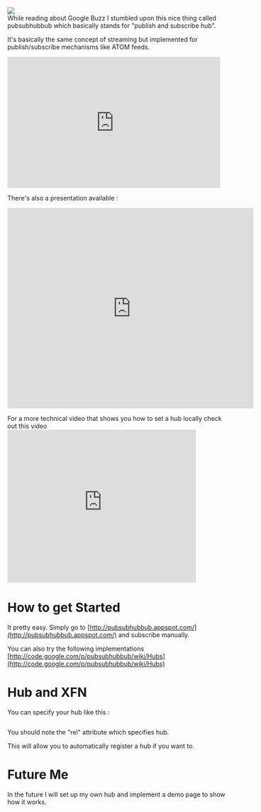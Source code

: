 [![](http://4.bp.blogspot.com/_J3A8WqpdCX0/S5XweDzcoLI/AAAAAAAAAMI/A759-DuO6T0/s320/bigfeed.gif)](http://4.bp.blogspot.com/_J3A8WqpdCX0/S5XweDzcoLI/AAAAAAAAAMI/A759-DuO6T0/s1600-h/bigfeed.gif)  
While reading about Google Buzz I stumbled upon this nice thing called pubsubhubbub which basically stands for "publish and subscribe hub".  

It's basically the same concept of streaming but implemented for publish/subscribe mechanisms like ATOM feeds.  

<object height="295" width="480"><param name="movie" value="http://www.youtube.com/v/B5kHx0rGkec&amp;hl=en_US&amp;fs=1&amp;color1=0xcc2550&amp;color2=0xe87a9f"><param name="allowFullScreen" value="true"><param name="allowscriptaccess" value="always"><embed src="http://www.youtube.com/v/B5kHx0rGkec&amp;hl=en_US&amp;fs=1&amp;color1=0xcc2550&amp;color2=0xe87a9f" type="application/x-shockwave-flash" allowscriptaccess="always" allowfullscreen="true" width="480" height="295"></object>  

There's also a presentation available :  
<iframe frameborder="0" height="451" src="http://docs.google.com/present/embed?id=ajd8t6gk4mh2_34dvbpchfs&amp;size=m" width="555"></iframe>  

For a more technical video that shows you how to set a hub locally check out this video  
<object height="344" width="425"><param name="movie" value="http://www.youtube.com/v/5obK-l8JwSY&amp;hl=en_US&amp;fs=1&amp;color1=0x402061&amp;color2=0x9461ca&amp;hd=1"><param name="allowFullScreen" value="true"><param name="allowscriptaccess" value="always"><embed src="http://www.youtube.com/v/5obK-l8JwSY&amp;hl=en_US&amp;fs=1&amp;color1=0x402061&amp;color2=0x9461ca&amp;hd=1" type="application/x-shockwave-flash" allowscriptaccess="always" allowfullscreen="true" width="425" height="344"></object>  

# How to get Started

It pretty easy. Simply go to [http://pubsubhubbub.appspot.com/](http://pubsubhubbub.appspot.com/) and subscribe manually.  

You can also try the following implementations  
[http://code.google.com/p/pubsubhubbub/wiki/Hubs](http://code.google.com/p/pubsubhubbub/wiki/Hubs)  

# Hub and XFN

You can specify your hub like this :  

<pre><link rel="hub" href="http://pubsubhubbub.appspot.com/"></pre>

You should note the "rel" attribute which specifies hub.  

This will allow you to automatically register a hub if you want to.  

# Future Me

In the future I will set up my own hub and implement a demo page to show how it works.